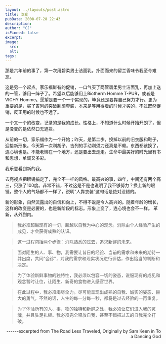 ```yaml
---
layout: ../layouts/post.astro
title: 改变
pubDate: 2008-07-28 22:43
description: 
author: "CJ"
isPinned: false
excerpt: 
image:
  src:
  alt:
tags: 
---
```

那是六年前的事了，第一次用碧柔男士洁面乳，扑面而来的留兰香味令我至今难忘。

这是另一个起点。家乐福鲜有的促销，一口气买了两管碧柔男士洁面乳，再加上送的一管，够用一阵子了。希望以后能够用上Biotherm Homme T-PUR，或者是VICHY Homme。愿望是要一个一个实现的，毕竟还是要靠自己努力才行。更为重要的是，买了吉列的突破剃须套装，本来是等用得着的时候才买的，不过既然促销，反正用的时候也不远了。

一个又一个的改变，记录的是我的成长。性格上，不知道什么时候开始开朗了，但是没变的是依然口无遮拦。

从前的一切，家乐福作为一个开始；昨天，是第二步，换掉以前的旧衣服和鞋子，迎接新形象。今天第一次剃胡子，吉列的手动剃须刀还真是不赖。东西都该换了，连心境也是。不能老懒在一个地方，还是要出去走走。生命中最美好的时光里有书和思想，单调又多彩。

我乐意看到新的我。

去亮视点把眼镜搞定了，完全不一样的风格。最高兴的事，四年，中间还有两个高三，只涨了100度。非常不错，不过这是不是也说明了我不够努力？换上新的眼镜，整个人的气场都不一样了，说明“人靠衣装”这句话是绝对没错的。

新的形象，自然流露出的自信和向上，不得不说是令人高兴的。随着年龄的增长，这样的改变是必要的，也是新阶段的标志。形象上变了，连心境也会不一样。 革新，从外到内。
>我必须超越现有的一切，超越以自我为中心的观念。消除由个人经验产生的成见，才会获得成熟的认识。

>这一过程包括两个步骤：消除熟悉的过去，追求新鲜的未来。

>面对陌生的人、事、物，我需要让昔日的经验、当前的需求和未来的期待一并出席，共同"会诊"，对我的需求和现实状况进行评估，作出恰当的判断和决定。

>为了体验新鲜事物的独特性，我必须以包容一切的姿态，说服现有的成见和观念暂时让位，让陌生、新奇的食物进入感官世界。

>在此过程中，我必须竭尽全力。尽可能呈现出成熟的自我、诚实的姿态、巨大的勇气，不然的话，人生的每一分每一秒，都将是过去经验的一再重复。

>为了体验所有的人、事、物的独特和新鲜之处，我必须让它们进入我的灵魂，并且驻足扎根。我必须完全释放自我，甚至不惜把过去的自我完全打破。
<p style="text-align: right;">------excerpted from The Road Less Traveled, Originally by Sam Keen in To a Dancing God</p>
